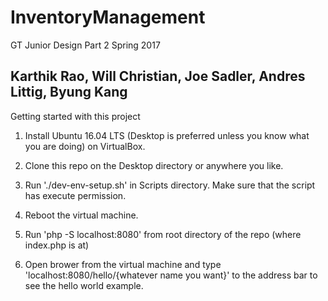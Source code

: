 # InventoryManagement
GT Junior Design Part 2 Spring 2017

Karthik Rao, Will Christian, Joe Sadler, Andres Littig, Byung Kang
----
Getting started with this project

1. Install Ubuntu 16.04 LTS (Desktop is preferred unless you know what you are doing) on VirtualBox.

2. Clone this repo on the Desktop directory or anywhere you like.

3. Run './dev-env-setup.sh' in Scripts directory. Make sure that the script has execute permission.

4. Reboot the virtual machine.

5. Run 'php -S localhost:8080' from root directory of the repo (where index.php is at)

6. Open brower from the virtual machine and type 'localhost:8080/hello/{whatever name you want}' to the address bar to see the hello world example. 

